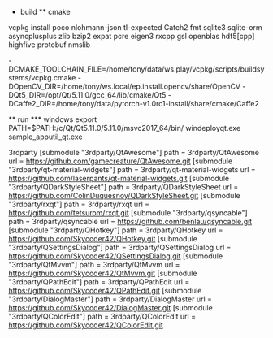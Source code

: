 


* build
** cmake

vcpkg install poco nlohmann-json tl-expected Catch2 fmt sqlite3 sqlite-orm asyncplusplus zlib bzip2 expat pcre eigen3 rxcpp gsl openblas hdf5[cpp] highfive protobuf nmslib

-DCMAKE_TOOLCHAIN_FILE=/home/tony/data/ws.play/vcpkg/scripts/buildsystems/vcpkg.cmake
-DOpenCV_DIR=/home/tony/ws.local/ep.install.opencv/share/OpenCV
-DQt5_DIR=/opt/Qt/5.11.0/gcc_64/lib/cmake/Qt5
-DCaffe2_DIR=/home/tony/data/pytorch-v1.0rc1-install/share/cmake/Caffe2


** run
*** windows
export PATH=$PATH:/c/Qt/Qt5.11.0/5.11.0/msvc2017_64/bin/
windeployqt.exe sample_apputil_qt.exe

3rdparty
[submodule "3rdparty/QtAwesome"]
	path = 3rdparty/QtAwesome
	url = https://github.com/gamecreature/QtAwesome.git
[submodule "3rdparty/qt-material-widgets"]
	path = 3rdparty/qt-material-widgets
	url = https://github.com/laserpants/qt-material-widgets.git
[submodule "3rdparty/QDarkStyleSheet"]
	path = 3rdparty/QDarkStyleSheet
	url = https://github.com/ColinDuquesnoy/QDarkStyleSheet.git
[submodule "3rdparty/rxqt"]
	path = 3rdparty/rxqt
	url = https://github.com/tetsurom/rxqt.git
[submodule "3rdparty/qsyncable"]
	path = 3rdparty/qsyncable
	url = https://github.com/benlau/qsyncable.git
[submodule "3rdparty/QHotkey"]
	path = 3rdparty/QHotkey
	url = https://github.com/Skycoder42/QHotkey.git
[submodule "3rdparty/QSettingsDialog"]
	path = 3rdparty/QSettingsDialog
	url = https://github.com/Skycoder42/QSettingsDialog.git
[submodule "3rdparty/QtMvvm"]
	path = 3rdparty/QtMvvm
	url = https://github.com/Skycoder42/QtMvvm.git
[submodule "3rdparty/QPathEdit"]
	path = 3rdparty/QPathEdit
	url = https://github.com/Skycoder42/QPathEdit.git
[submodule "3rdparty/DialogMaster"]
	path = 3rdparty/DialogMaster
	url = https://github.com/Skycoder42/DialogMaster.git
[submodule "3rdparty/QColorEdit"]
	path = 3rdparty/QColorEdit
	url = https://github.com/Skycoder42/QColorEdit.git
